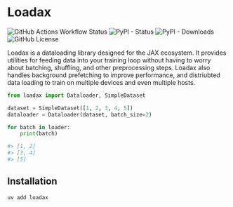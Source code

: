 # Loadax

![GitHub Actions Workflow Status](https://img.shields.io/github/actions/workflow/status/walln/loadax/ci.yml)
![PyPI - Status](https://img.shields.io/pypi/status/loadax)
![PyPI - Downloads](https://img.shields.io/pypi/dm/loadax)
![GitHub License](https://img.shields.io/github/license/walln/loadax)

Loadax is a dataloading library designed for the JAX ecosystem. It provides utilities for feeding data into your training loop without having to worry about batching, shuffling, and other preprocessing steps. Loadax also handles
background prefetching to improve performance, and distriubted data loading to train on multiple devices and even multiple hosts.

```py title="Loadax Example"
from loadax import Dataloader, SimpleDataset

dataset = SimpleDataset([1, 2, 3, 4, 5])
dataloader = Dataloader(dataset, batch_size=2)

for batch in loader:
    print(batch)

#> [1, 2]
#> [3, 4]
#> [5]
```

## Installation

```bash
uv add loadax
```
